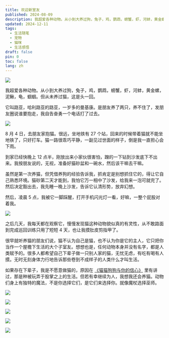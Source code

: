 ```yaml
---
title: 欢迎新室友
published: 2024-08-09
description: 我超爱各种动物。从小到大养过狗，兔子，鸡，鹦鹉，螃蟹，虾，河蚌，黄金螺，泥鳅，龟，蝈蝈。但从未养过猫，这是头一回。
updated: 2024-12-11
tags:
  - 生活随笔
  - 宠物
  - 猫咪
  - 生活感悟
draft: false
pin: 0
toc: false
lang: zh
---
```


![](./_images/欢迎新室友-1754590543861.webp)

我超爱各种动物。从小到大养过狗，兔子，鸡，鹦鹉，螃蟹，虾，河蚌，黄金螺，泥鳅，龟，蝈蝈。但从未养过猫，这是头一回。

它叫路亚，哈利路亚的路亚，一岁多的曼基康。是朋友养了两只，养不住了，发朋友圈说谁要抱走，我自告奋勇一个电话打了过去。

![](./_images/欢迎新室友-1754590578805.webp)

8 月 4 日，去朋友家抱猫。很远，坐地铁有 27 个站，回来的时候带着猫就不能坐地铁了，只好打车。猫一路很乖巧平静，一副见过世面的样子，倒是我一直担心会下雨。

到家已经快晚上 12 点半，刚放出来小家伙很害怕，蹭的一下钻到沙发底下不出来。我按朋友说的，无视，准备好猫砂盆和一碗水，然后该干嘛去干嘛。

虽然是第一次养猫，但凭借养狗的经验告诉我，抓肯定是别想抓住它的，得让它自己熟悉环境。猫砂第二天才能到，我怕它万一相中了沙发，给我来一泡可就完了。然后决定豁出去，我先睡一晚上沙发，告诉它认清形势，放弃幻想。

然后，凌晨 5 点，我被它一脚踩醒，打开手机闪光灯一看，好嘛，一整个屁股对着我。

![](./_images/欢迎新室友-1754590653366.webp)

之后几天，我每天都在观察它，慢慢发现猫这种动物貌似真的有灵性，从不敢路面到完成巡回训练只用了短短 4 天，也让我摸肚皮剪指甲了。

很早就听养猫的朋友们说，猫不认为自己是猫，也不认为你是它的主人，它只把你当作一个屋檐下生活的大个子室友。想想也是，任何动物本身并没有名字，都是人类赋予的。很多人都希望自己下辈子做一只别人家的猫，无忧无虑，有吃有喝有人摸。无时无刻身体力行地告诉那些卷到不成样子的人类什么才叫生活。

如果存在下辈子，我是不愿意做猫的，原因在 [《猫猫狗狗与你的信心》](https://cgartlab.com/cats-and-dogs-with-your-confidence/ "《猫猫狗狗与你的信心》") 里有讲过，那是种被玩弄于股掌之上的生活。但若有幸继续为人，我想我还会养猫。动物们身上有独特的魔法，不是你选择它们，是它们来选择你。就像魔杖选择巫师。

![](./_images/欢迎新室友-1754590663829.webp)

![](./_images/欢迎新室友-1754590674747.webp)

![](./_images/欢迎新室友-1754590691347.webp)

![](./_images/欢迎新室友-1754590707977.webp)

![](./_images/欢迎新室友-1754590715831.webp)

